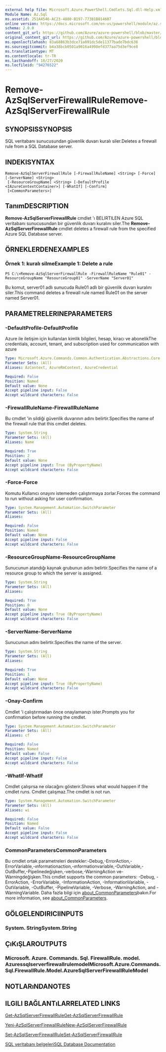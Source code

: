 ```yaml
---
external help file: Microsoft.Azure.PowerShell.Cmdlets.Sql.dll-Help.xml
Module Name: Az.Sql
ms.assetid: 251A4546-AC23-4880-B197-773B1B814607
online version: https://docs.microsoft.com/en-us/powershell/module/az.sql/remove-azsqlserverfirewallrule
schema: 2.0.0
content_git_url: https://github.com/Azure/azure-powershell/blob/master/src/Sql/Sql/help/Remove-AzSqlServerFirewallRule.md
original_content_git_url: https://github.com/Azure/azure-powershell/blob/master/src/Sql/Sql/help/Remove-AzSqlServerFirewallRule.md
ms.openlocfilehash: 83a68863b3dce71a091dc5de11377bade7bdc638
ms.sourcegitcommit: b4a38bcb0501a9016a4998efd377aa75d3ef9ce8
ms.translationtype: MT
ms.contentlocale: tr-TR
ms.lasthandoff: 10/27/2020
ms.locfileid: "94276522"
---
```

# <span data-ttu-id="1afd6-101">Remove-AzSqlServerFirewallRule</span><span class="sxs-lookup"><span data-stu-id="1afd6-101">Remove-AzSqlServerFirewallRule</span></span>

## <span data-ttu-id="1afd6-102">SYNOPSIS</span><span class="sxs-lookup"><span data-stu-id="1afd6-102">SYNOPSIS</span></span>
<span data-ttu-id="1afd6-103">SQL veritabanı sunucusundan güvenlik duvarı kuralı siler.</span><span class="sxs-lookup"><span data-stu-id="1afd6-103">Deletes a firewall rule from a SQL Database server.</span></span>

## <span data-ttu-id="1afd6-104">INDEKI</span><span class="sxs-lookup"><span data-stu-id="1afd6-104">SYNTAX</span></span>

```
Remove-AzSqlServerFirewallRule [-FirewallRuleName] <String> [-Force] [-ServerName] <String>
 [-ResourceGroupName] <String> [-DefaultProfile <IAzureContextContainer>] [-WhatIf] [-Confirm]
 [<CommonParameters>]
```

## <span data-ttu-id="1afd6-105">Tanım</span><span class="sxs-lookup"><span data-stu-id="1afd6-105">DESCRIPTION</span></span>
<span data-ttu-id="1afd6-106">**Remove-AzSqlServerFirewallRule** cmdlet 'ı BELIRTILEN Azure SQL veritabanı sunucusundan bir güvenlik duvarı kuralını siler.</span><span class="sxs-lookup"><span data-stu-id="1afd6-106">The **Remove-AzSqlServerFirewallRule** cmdlet deletes a firewall rule from the specified Azure SQL Database server.</span></span>

## <span data-ttu-id="1afd6-107">ÖRNEKLERDEN</span><span class="sxs-lookup"><span data-stu-id="1afd6-107">EXAMPLES</span></span>

### <span data-ttu-id="1afd6-108">Örnek 1: kuralı silme</span><span class="sxs-lookup"><span data-stu-id="1afd6-108">Example 1: Delete a rule</span></span>
```
PS C:\>Remove-AzSqlServerFirewallRule -FirewallRuleName "Rule01" -ResourceGroupName "ResourceGroup01" -ServerName "Server01"
```

<span data-ttu-id="1afd6-109">Bu komut, server01 adlı sunucuda Rule01 adlı bir güvenlik duvarı kuralını siler.</span><span class="sxs-lookup"><span data-stu-id="1afd6-109">This command deletes a firewall rule named Rule01 on the server named Server01.</span></span>

## <span data-ttu-id="1afd6-110">PARAMETRELERINE</span><span class="sxs-lookup"><span data-stu-id="1afd6-110">PARAMETERS</span></span>

### <span data-ttu-id="1afd6-111">-DefaultProfile</span><span class="sxs-lookup"><span data-stu-id="1afd6-111">-DefaultProfile</span></span>
<span data-ttu-id="1afd6-112">Azure ile iletişim için kullanılan kimlik bilgileri, hesap, kiracı ve abonelik</span><span class="sxs-lookup"><span data-stu-id="1afd6-112">The credentials, account, tenant, and subscription used for communication with azure</span></span>

```yaml
Type: Microsoft.Azure.Commands.Common.Authentication.Abstractions.Core.IAzureContextContainer
Parameter Sets: (All)
Aliases: AzContext, AzureRmContext, AzureCredential

Required: False
Position: Named
Default value: None
Accept pipeline input: False
Accept wildcard characters: False
```

### <span data-ttu-id="1afd6-113">-FirewallRuleName</span><span class="sxs-lookup"><span data-stu-id="1afd6-113">-FirewallRuleName</span></span>
<span data-ttu-id="1afd6-114">Bu cmdlet 'in sildiği güvenlik duvarının adını belirtir.</span><span class="sxs-lookup"><span data-stu-id="1afd6-114">Specifies the name of the firewall rule that this cmdlet deletes.</span></span>

```yaml
Type: System.String
Parameter Sets: (All)
Aliases: Name

Required: True
Position: 2
Default value: None
Accept pipeline input: True (ByPropertyName)
Accept wildcard characters: False
```

### <span data-ttu-id="1afd6-115">-Force</span><span class="sxs-lookup"><span data-stu-id="1afd6-115">-Force</span></span>
<span data-ttu-id="1afd6-116">Komutu Kullanıcı onayını istemeden çalıştırmaya zorlar.</span><span class="sxs-lookup"><span data-stu-id="1afd6-116">Forces the command to run without asking for user confirmation.</span></span>

```yaml
Type: System.Management.Automation.SwitchParameter
Parameter Sets: (All)
Aliases:

Required: False
Position: Named
Default value: None
Accept pipeline input: False
Accept wildcard characters: False
```

### <span data-ttu-id="1afd6-117">-ResourceGroupName</span><span class="sxs-lookup"><span data-stu-id="1afd6-117">-ResourceGroupName</span></span>
<span data-ttu-id="1afd6-118">Sunucunun atandığı kaynak grubunun adını belirtir.</span><span class="sxs-lookup"><span data-stu-id="1afd6-118">Specifies the name of a resource group to which the server is assigned.</span></span>

```yaml
Type: System.String
Parameter Sets: (All)
Aliases:

Required: True
Position: 0
Default value: None
Accept pipeline input: True (ByPropertyName)
Accept wildcard characters: False
```

### <span data-ttu-id="1afd6-119">-ServerName</span><span class="sxs-lookup"><span data-stu-id="1afd6-119">-ServerName</span></span>
<span data-ttu-id="1afd6-120">Sunucunun adını belirtir.</span><span class="sxs-lookup"><span data-stu-id="1afd6-120">Specifies the name of the server.</span></span>

```yaml
Type: System.String
Parameter Sets: (All)
Aliases:

Required: True
Position: 1
Default value: None
Accept pipeline input: True (ByPropertyName)
Accept wildcard characters: False
```

### <span data-ttu-id="1afd6-121">-Onay</span><span class="sxs-lookup"><span data-stu-id="1afd6-121">-Confirm</span></span>
<span data-ttu-id="1afd6-122">Cmdlet 'i çalıştırmadan önce onaylamanızı ister.</span><span class="sxs-lookup"><span data-stu-id="1afd6-122">Prompts you for confirmation before running the cmdlet.</span></span>

```yaml
Type: System.Management.Automation.SwitchParameter
Parameter Sets: (All)
Aliases: cf

Required: False
Position: Named
Default value: False
Accept pipeline input: False
Accept wildcard characters: False
```

### <span data-ttu-id="1afd6-123">-WhatIf</span><span class="sxs-lookup"><span data-stu-id="1afd6-123">-WhatIf</span></span>
<span data-ttu-id="1afd6-124">Cmdlet çalışırsa ne olacağını gösterir.</span><span class="sxs-lookup"><span data-stu-id="1afd6-124">Shows what would happen if the cmdlet runs.</span></span>
<span data-ttu-id="1afd6-125">Cmdlet çalışmaz.</span><span class="sxs-lookup"><span data-stu-id="1afd6-125">The cmdlet is not run.</span></span>

```yaml
Type: System.Management.Automation.SwitchParameter
Parameter Sets: (All)
Aliases: wi

Required: False
Position: Named
Default value: False
Accept pipeline input: False
Accept wildcard characters: False
```

### <span data-ttu-id="1afd6-126">CommonParameters</span><span class="sxs-lookup"><span data-stu-id="1afd6-126">CommonParameters</span></span>
<span data-ttu-id="1afd6-127">Bu cmdlet ortak parametreleri destekler:-Debug,-ErrorAction,-ErrorVariable,-ınformationaction,-ınformationvariable,-OutVariable,-OutBuffer,-Pipelinedeğişken,-verbose,-WarningAction ve-Warningdeğişken.</span><span class="sxs-lookup"><span data-stu-id="1afd6-127">This cmdlet supports the common parameters: -Debug, -ErrorAction, -ErrorVariable, -InformationAction, -InformationVariable, -OutVariable, -OutBuffer, -PipelineVariable, -Verbose, -WarningAction, and -WarningVariable.</span></span> <span data-ttu-id="1afd6-128">Daha fazla bilgi için [about_CommonParameters](http://go.microsoft.com/fwlink/?LinkID=113216)bakın.</span><span class="sxs-lookup"><span data-stu-id="1afd6-128">For more information, see [about_CommonParameters](http://go.microsoft.com/fwlink/?LinkID=113216).</span></span>

## <span data-ttu-id="1afd6-129">GÖLGELENDIRICI</span><span class="sxs-lookup"><span data-stu-id="1afd6-129">INPUTS</span></span>

### <span data-ttu-id="1afd6-130">System. String</span><span class="sxs-lookup"><span data-stu-id="1afd6-130">System.String</span></span>

## <span data-ttu-id="1afd6-131">ÇıKıŞLAR</span><span class="sxs-lookup"><span data-stu-id="1afd6-131">OUTPUTS</span></span>

### <span data-ttu-id="1afd6-132">Microsoft. Azure. Commands. Sql. FirewallRule. model. Azuressqlserverfirewallrulemodel</span><span class="sxs-lookup"><span data-stu-id="1afd6-132">Microsoft.Azure.Commands.Sql.FirewallRule.Model.AzureSqlServerFirewallRuleModel</span></span>

## <span data-ttu-id="1afd6-133">NOTLARıNDA</span><span class="sxs-lookup"><span data-stu-id="1afd6-133">NOTES</span></span>

## <span data-ttu-id="1afd6-134">ILGILI BAĞLANTıLAR</span><span class="sxs-lookup"><span data-stu-id="1afd6-134">RELATED LINKS</span></span>

[<span data-ttu-id="1afd6-135">Get-AzSqlServerFirewallRule</span><span class="sxs-lookup"><span data-stu-id="1afd6-135">Get-AzSqlServerFirewallRule</span></span>](./Get-AzSqlServerFirewallRule.md)

[<span data-ttu-id="1afd6-136">Yeni-AzSqlServerFirewallRule</span><span class="sxs-lookup"><span data-stu-id="1afd6-136">New-AzSqlServerFirewallRule</span></span>](./New-AzSqlServerFirewallRule.md)

[<span data-ttu-id="1afd6-137">Set-AzSqlServerFirewallRule</span><span class="sxs-lookup"><span data-stu-id="1afd6-137">Set-AzSqlServerFirewallRule</span></span>](./Set-AzSqlServerFirewallRule.md)

[<span data-ttu-id="1afd6-138">SQL veritabanı belgeleri</span><span class="sxs-lookup"><span data-stu-id="1afd6-138">SQL Database Documentation</span></span>](https://docs.microsoft.com/azure/sql-database/)


